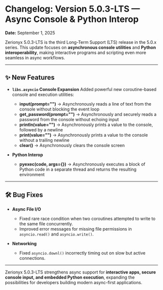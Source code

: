 # Changelog: Version 5.0.3-LTS — Async Console & Python Interop

**Date:** September 1, 2025

Zerionyx 5.0.3-LTS is the third Long-Term Support (LTS) release in the 5.0.x series.
This update focuses on **asynchronous console utilities** and **Python interoperability**, making interactive programs and scripting even more seamless in async workflows.

---

## ✨ New Features

* **`libs.asyncio` Console Expansion**
  Added powerful new coroutine-based console and execution utilities:

  * **input(prompt="")** → Asynchronously reads a line of text from the console without blocking the event loop
  * **get\_password(prompt="")** → Asynchronously and securely reads a password from the console without echoing input
  * **println(value="")** → Asynchronously prints a value to the console, followed by a newline
  * **print(value="")** → Asynchronously prints a value to the console without a trailing newline
  * **clear()** → Asynchronously clears the console screen

* **Python Interop**

  * **pyexec(code, args={})** → Asynchronously executes a block of Python code in a separate thread and returns the resulting environment

---

## 🛠 Bug Fixes

* **Async File I/O**

  * Fixed rare race condition when two coroutines attempted to write to the same file concurrently.
  * Improved error messages for missing file permissions in `asyncio.read()` and `asyncio.write()`.

* **Networking**

  * Fixed `asyncio.downl()` incorrectly timing out on slow but active connections.

---

Zerionyx 5.0.3-LTS strengthens async support for **interactive apps, secure console input, and embedded Python execution**, expanding the possibilities for developers building modern async-first applications.
